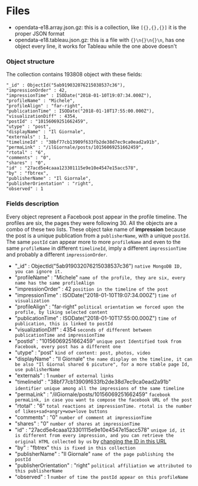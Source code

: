 # Files

  * opendata-e18.array.json.gz: this is a collection, like `[{},{},{}]` it is the proper JSON format
  * opendata-e18.tableau.json.gz: this is a file with `{}\n{}\n{}\n`, has one object every line, it works for Tableau while the one above doesn't

### Object structure 

The collection contains 193808 object with these fields:

    "_id" : ObjectId("5ab919032076215038537c36"),
    "impressionOrder" : 42,
    "impressionTime" : ISODate("2018-01-10T19:07:34.000Z"),
    "profileName" : "Michele",
    "profileAlign" : "far-right",
    "publicationTime" : ISODate("2018-01-10T17:55:00.000Z"),
    "visualizationDiff" : 4354,
    "postId" : "10156069251662459",
    "utype" : "post",
    "displayName" : "Il Giornale",
    "externals" : 1,
    "timelineId" : "38bf77cb13909f633fb2de38d7ec9ca0ead2a91b",
    "permaLink" : "/ilGiornale/posts/10156069251662459",
    "rtotal" : "6",
    "comments" : "0",
    "shares" : "0",
    "id" : "27acd5e4caaa123301115e9e10e4547e15acc578",
    "by" : "fbtrex",
    "publisherName" : "Il Giornale",
    "publisherOrientation" : "right",
    "observed" : 1

### Fields description

Every object represent a Facebook post appear in the profile timeline. The profiles are six, the pages they were following 30.
All the objects are a combo of these two lists. These object take name of **impression** because the post is a unique publication
from a `publisherName`, with a unique `postId`. The same `postId` can appear more to more `profileName` and even to the same `profileName` in different `timelineId`, imply a different `impressionTime` and probably a different `impressionOrder`.

  * "_id" : ObjectId("5ab919032076215038537c36")  `native MongoDB ID, you can ignore it.`
  * "profileName" : "Michele"  `name of the profile, they are six, every name has the same profileAlign`
  * "impressionOrder" : 42  `position in the timeline of the post`
  * "impressionTime" : ISODate("2018-01-10T19:07:34.000Z")  `time of visualization`
  * "profileAlign" : "far-right"  `political orientation we forced upon the profile, by liking selected content`
  * "publicationTime" : ISODate("2018-01-10T17:55:00.000Z")  `time of publication, this is linked to postId`
  * "visualizationDiff" : 4354  `seconds of different between publicationTime and impressionTime`
  * "postId" : "10156069251662459"  `unique post Identified took from Facebook, every post has a different one`
  * "utype" : "post"  `kind of content: post, photos, video`
  * "displayName" : "Il Giornale"  `the name display on the timeline, it can be also "Il Giornal shared 6 picuture", for a more stable page Id, use publisherName`
  * "externals" : 1  `number of external links`
  * "timelineId" : "38bf77cb13909f633fb2de38d7ec9ca0ead2a91b"  `identifier unique among all the impressions of the same timeline`
  * "permaLink" : "/ilGiornale/posts/10156069251662459"  `facebook permaLink, in case you want to compose the facebook URL of the post`
  * "rtotal" : "6"  `total reactions at impressionTime. rtotal is the number of likes+sad+angry+wow+love buttons`
  * "comments" : "0"  `number of comment at impressionTime`
  * "shares" : "0"  `number of shares at impressionTime`
  * "id" : "27acd5e4caaa123301115e9e10e4547e15acc578"  `unique id, it is different from every impression, and you can retrieve the original HTML collected by us` by [changing the ID in this URL](https://facebook.tracking.exposed/revision/27acd5e4caaa123301115e9e10e4547e15acc578)
  * "by" : "fbtrex"  `this is fixed in this collection`
  * "publisherName" : "Il Giornale"  `name of the page publishing the postId`
  * "publisherOrientation" : "right"  `political affiliation we attributed to this publisherName`
  * "observed" : 1  `number of time the postId appear on this profileName`

